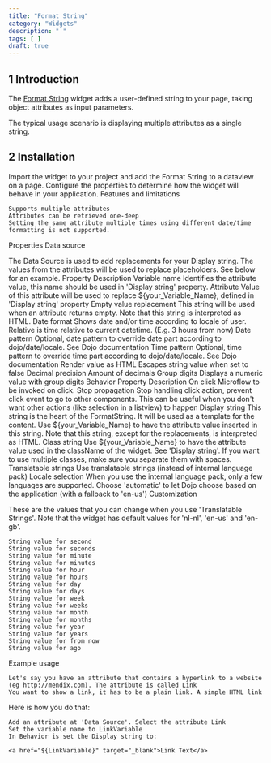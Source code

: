 ```yaml
---
title: "Format String"
category: "Widgets"
description: " "
tags: [ ]
draft: true
---
```


## 1 Introduction

The [Format String](https://appstore.home.mendix.com/link/app/264/) widget adds a user-defined string to your page, taking object attributes as input parameters.

The typical usage scenario is displaying multiple attributes as a single string.

## 2 Installation

Import the widget to your project and add the Format String to a dataview on a page. Configure the properties to determine how the widget will behave in your application.
Features and limitations

    Supports multiple attributes
    Attributes can be retrieved one-deep
    Setting the same attribute multiple times using different date/time formatting is not supported.

Properties
Data source

The Data Source is used to add replacements for your Display string. The values from the attributes will be used to replace placeholders. See below for an example.
Property 	Description
Variable name 	Identifies the attribute value, this name should be used in 'Display string' property.
Attribute 	Value of this attribute will be used to replace ${your_Variable_Name}, defined in 'Display string' property
Empty value replacement 	This string will be used when an attribute returns empty. Note that this string is interpreted as HTML.
Date format 	Shows date and/or time according to locale of user. Relative is time relative to current datetime. (E.g. 3 hours from now)
Date pattern 	Optional, date pattern to override date part according to dojo/date/locale. See Dojo documentation
Time pattern 	Optional, time pattern to override time part according to dojo/date/locale. See Dojo documentation
Render value as HTML 	Escapes string value when set to false
Decimal precision 	Amount of decimals
Group digits 	Displays a numeric value with group digits
Behavior
Property 	Description
On click 	Microflow to be invoked on click.
Stop propagation 	Stop handling click action, prevent click event to go to other components. This can be useful when you don't want other actions (like selection in a listview) to happen
Display string 	This string is the heart of the FormatString. It will be used as a template for the content. Use ${your_Variable_Name} to have the attribute value inserted in this string. Note that this string, except for the replacements, is interpreted as HTML.
Class string 	Use ${your_Variable_Name} to have the attribute value used in the className of the widget. See 'Display string'. If you want to use multiple classes, make sure you separate them with spaces.
Translatable strings 	Use translatable strings (instead of internal language pack)
Locale selection 	When you use the internal language pack, only a few languages are supported. Choose 'automatic' to let Dojo choose based on the application (with a fallback to 'en-us')
Customization

These are the values that you can change when you use 'Translatable Strings'. Note that the widget has default values for 'nl-nl', 'en-us' and 'en-gb'.

    String value for second
    String value for seconds
    String value for minute
    String value for minutes
    String value for hour
    String value for hours
    String value for day
    String value for days
    String value for week
    String value for weeks
    String value for month
    String value for months
    String value for year
    String value for years
    String value for from now
    String value for ago

Example usage

    Let's say you have an attribute that contains a hyperlink to a website (eg http://mendix.com). The attribute is called Link
    You want to show a link, it has to be a plain link. A simple HTML link

Here is how you do that:

    Add an attribute at 'Data Source'. Select the attribute Link
    Set the variable name to LinkVariable
    In Behavior is set the Display string to:

    <a href="${LinkVariable}" target="_blank">Link Text</a>


